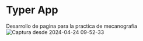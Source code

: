 # Typer App

Desarrollo de pagina para la practica de mecanografia 
![Captura desde 2024-04-24 09-52-33](https://github.com/brandon-alexis/typerapp/assets/157251912/4481889c-9cea-4eaf-aaa0-8eb83547d0ee)
